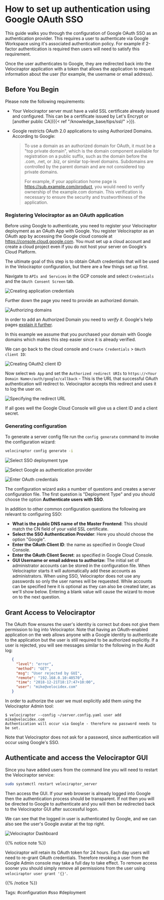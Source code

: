 # How to set up authentication using Google OAuth SSO

This guide walks you through the configuration of Google OAuth SSO as an
authentication provider. This requires a user to authenticate via Google
Workspace using it's associated authentication policy. For example if 2-factor
authentication is required then users will need to satisfy this requirement.

Once the user authenticates to Google, they are redirected back into the
Velociraptor application with a token that allows the application to request
information about the user (for example, the username or email address).

## Before You Begin

Please note the following requirements:

* Your Velociraptor server must have a valid SSL certificate already issued and
  configured. This can be a certificate issued by Let's Encrypt or
  [another public CA]({{< ref "/knowledge_base/tips/ssl/" >}}).

* Google restricts OAuth 2.0 applications to using Authorized Domains. According
  to Google:
  > To use a domain as an authorized domain for OAuth, it must be a "top private
  > domain", which is the domain component available for registration on a
  > public suffix, such as the domain before the .com, .net, or .biz, or similar
  > top-level domains. Subdomains are controlled by the parent domain and are
  > not considered top private domains.
  >
  > For example, if your application home page is
  > https://sub.example.com/product, you would need to verify ownership of the
  > example.com domain. This verification is necessary to ensure the security and
  > trustworthiness of the application.



### Registering Velociraptor as an OAuth application

Before using Google to authenticate, you need to register your Velociraptor
deployment as an OAuth App with Google. You register Velociraptor as an OAuth
app by accessing the Google cloud console at https://console.cloud.google.com.
You must set up a cloud account and create a cloud project even if you do not
host your server on Google's Cloud Platform.

The ultimate goal of this step is to obtain OAuth credentials that will be used
in the Velociraptor configuration, but there are a few things set up first.

Navigate to `APIs and Services` in the GCP console and select `Credentials` and
the `OAuth Consent Screen` tab.

![Creating application credentials](sso11.png)

Further down the page you need to provide an authorized domain.

![Authorizing domains](sso12.png)

In order to add an Authorized Domain you need to *verify it*. Google's help pages
[explain it further](https://developers.google.com/identity/protocols/oauth2/production-readiness/brand-verification#authorized-domains).


In this example we assume that you purchased your domain with Google
domains which makes this step easier since it is already verified.

We can go back to the cloud console and `Create Credentials` > `OAuth client ID`:

![Creating OAuth2 client ID](sso15.png)

Now select `Web App` and set the `Authorized redirect URIs` to
`https://<Your Domain Name>/auth/google/callback` -
This is the URL that successful OAuth authentication will redirect
to. Velociraptor accepts this redirect and uses it to log the user on.

![Specifying the redirect URL](sso16.png)

If all goes well the Google Cloud Console will give us a client ID and
a client secret.

### Generating configuration

To generate a server config file run the `config generate` command to invoke the
configuration wizard:

```sh
velociraptor config generate -i
```

![Select SSO deployment type](config1.png)

![Select Google as authentication provider](config2.png)

![Enter OAuth credentials](config3.png)

The configuration wizard asks a number of questions and creates a
server configuration file. The first question is "Deployment Type" and you
should choose the option **Authenticate users with SSO**.

In addition to other common configuration questions the
following are relevant to configuring SSO:




* **What is the public DNS name of the Master Frontend**: This should match the
  CN field of your valid SSL certificate.
* **Select the SSO Authentication Provider**: Here you should choose the option "Google".
* **Enter the OAuth Client ID**: the name as specified in Google Cloud Console.
* **Enter the OAuth Client Secret**: as specified in Google Cloud Console.
* **GUI Username or email address to authorize:** The initial set of
  administrator accounts can be stored in the configuration file. When
  Velociraptor starts it will automatically add these accounts as
  administrators. When using SSO, Velociraptor does not use any passwords so
  only the user names will be requested. While accounts can be specified here it
  is optional as they can also be created later, as we'll show below. Entering a
  blank value will cause the wizard to move on to the next question.


## Grant Access to Velociraptor

The OAuth flow ensures the user's identity is correct but does not give them
permission to log into Velociraptor. Note that having an OAuth-enabled
application on the web allows anyone with a Google identity to authenticate to
the application but the user is still required to be authorized explicitly. If a
user is rejected, you will see messages similar to the following in the Audit
log:

```json
   {
     "level": "error",
     "method": "GET",
     "msg": "User rejected by GUI",
     "remote": "192.168.0.10:40570",
     "time": "2018-12-21T18:17:47+10:00",
     "user": "mike@velocidex.com"
   }
```

In order to authorize the user we must explicitly add them using the
Velociraptor Admin tool:

```text
$ velociraptor --config ~/server.config.yaml user add mike@velocidex.com
Authentication will occur via Google - therefore no password needs to be set.
```

Note that Velociraptor does not ask for a password, since authentication will
occur using Google's SSO.

## Authenticate and access the Velociraptor GUI

Since you have added users from the command line you will need to restart the
Velociraptor service:

```sh
sudo systemctl restart velociraptor_server
```

Then access the GUI. If your web browser is already logged into Google then the
authentication process should be transparent. If not then you will be directed
to Google to authenticate and you will then be redirected back to the
Velociraptor GUI after successful logon.

We can see that the logged in user is authenticated by Google, and we
can also see the user's Google avatar at the top right.

![Velociraptor Dashboard](dashboard.png)


{{% notice note %}}

Velociraptor will retain its OAuth token for 24 hours. Each day users
will need to re-grant OAuth credentials. Therefore revoking a user
from the Google Admin console may take a full day to take effect. To
remove access sooner you should simply remove all permissions from the
user using `velociraptor user grant '{}'`.

{{% /notice %}}



Tags: #configuration #sso #deployment